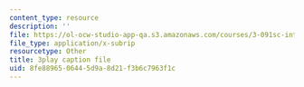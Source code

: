 ```yaml
---
content_type: resource
description: ''
file: https://ol-ocw-studio-app-qa.s3.amazonaws.com/courses/3-091sc-introduction-to-solid-state-chemistry-fall-2010/8fe8896506445d9a8d21f3b6c7963f1c_c_4dDw7iLn8.vtt
file_type: application/x-subrip
resourcetype: Other
title: 3play caption file
uid: 8fe88965-0644-5d9a-8d21-f3b6c7963f1c
---
```

